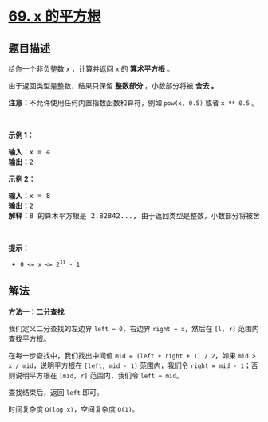 # [69. x 的平方根 ](https://leetcode.cn/problems/sqrtx)

## 题目描述

<!-- 这里写题目描述 -->

<p>给你一个非负整数 <code>x</code> ，计算并返回&nbsp;<code>x</code>&nbsp;的 <strong>算术平方根</strong> 。</p>

<p>由于返回类型是整数，结果只保留 <strong>整数部分 </strong>，小数部分将被 <strong>舍去 。</strong></p>

<p><strong>注意：</strong>不允许使用任何内置指数函数和算符，例如 <code>pow(x, 0.5)</code> 或者 <code>x ** 0.5</code> 。</p>

<p>&nbsp;</p>

<p><strong>示例 1：</strong></p>

<pre>
<strong>输入：</strong>x = 4
<strong>输出：</strong>2
</pre>

<p><strong>示例 2：</strong></p>

<pre>
<strong>输入：</strong>x = 8
<strong>输出：</strong>2
<strong>解释：</strong>8 的算术平方根是 2.82842..., 由于返回类型是整数，小数部分将被舍去。
</pre>

<p>&nbsp;</p>

<p><strong>提示：</strong></p>

<ul>
	<li><code>0 &lt;= x &lt;= 2<sup>31</sup> - 1</code></li>
</ul>

## 解法

<!-- 这里可写通用的实现逻辑 -->

**方法一：二分查找**

我们定义二分查找的左边界 `left = 0`，右边界 `right = x`，然后在 `[l, r]` 范围内查找平方根。

在每一步查找中，我们找出中间值 `mid = (left + right + 1) / 2`，如果 `mid > x / mid`，说明平方根在 `[left, mid - 1]` 范围内，我们令 `right = mid - 1`；否则说明平方根在 `[mid, r]` 范围内，我们令 `left = mid`。

查找结束后，返回 `left` 即可。

时间复杂度 `O(log x)`，空间复杂度 `O(1)`。

